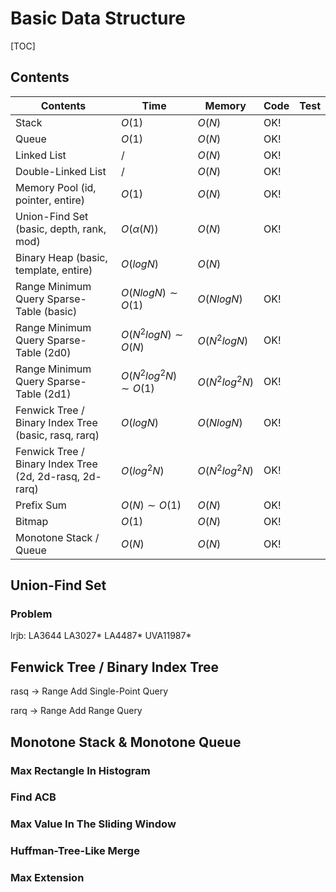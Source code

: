 # Basic Data Structure



[TOC]

## Contents

| Contents                                                | Time             | Memory         | Code | Test |
| ------------------------------------------------------- | ---------------- | -------------- | ---- | ---- |
| Stack                                                   | $O(1)$           | $O(N)$         | OK!  |      |
| Queue                                                   | $O(1)$           | $O(N)$         | OK!  |      |
| Linked List                                             | $/$              | $O(N)$         | OK!  |      |
| Double-Linked List                                      | $/$              | $O(N)$         | OK!  |      |
| Memory Pool (id, pointer, entire)                       | $O(1)$           | $O(N)$         | OK!  |      |
| Union-Find Set (basic, depth, rank, mod)                | $O(\alpha(N))$   | $O(N)$         | OK! |   |
| Binary Heap (basic, template, entire) | $O(logN)$        | $O(N)$         |      |      |
| Range Minimum Query Sparse-Table (basic)            | $O(NlogN) \sim O(1)$ | $O(NlogN)$   | OK!  |      |
| Range Minimum Query Sparse-Table (2d0) | $O(N^2logN) \sim O(N)$ | $O(N^2logN)$ | OK! | |
| Range Minimum Query Sparse-Table (2d1) | $O(N^2log^2N) \sim O(1)$ | $O(N^2log^2N)$ | OK! | |
| Fenwick Tree / Binary Index Tree (basic, rasq, rarq)    | $O(logN)$      | $O(NlogN)$     | OK!  |      |
| Fenwick Tree / Binary Index Tree (2d, 2d-rasq, 2d-rarq) | $O(log^2N)$     | $O(N^2log^2N)$ | OK!  |      |
| Prefix Sum                                              | $O(N) \sim O(1)$ | $O(N)$         | OK!  |      |
| Bitmap                                                  | $O(1)$          | $O(N)$         | OK!  |      |
| Monotone Stack / Queue                                  | $O(N)$        | $O(N)$        | OK!  |      |



## Union-Find Set 

### Problem

lrjb: LA3644 LA3027* LA4487* UVA11987* 



## Fenwick Tree / Binary Index Tree

rasq -> Range Add Single-Point Query

rarq -> Range Add Range Query



## Monotone Stack & Monotone Queue

### Max Rectangle In Histogram

### Find ACB

### Max Value In The Sliding Window

### Huffman-Tree-Like Merge

### Max Extension
